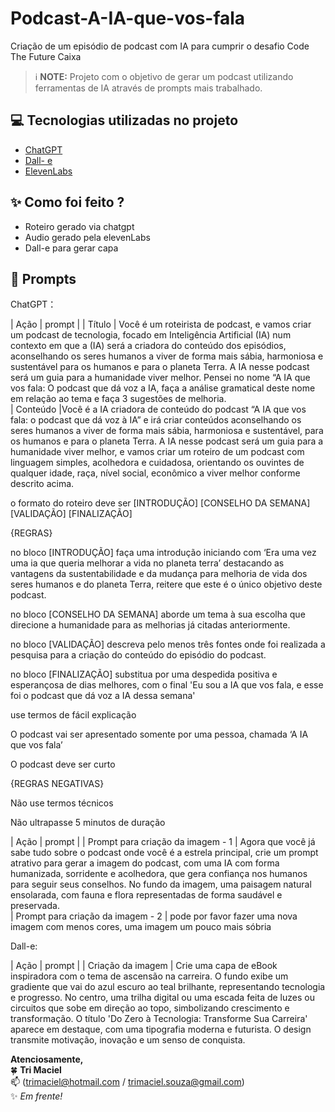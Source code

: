 # Podcast-A-IA-que-vos-fala
Criação de um episódio de podcast com IA para cumprir o desafio Code The Future Caixa

 > ℹ️ **NOTE:** Projeto com o objetivo de gerar um podcast utilizando ferramentas de IA através de prompts mais trabalhado.

## 💻 Tecnologias utilizadas no projeto

- [ChatGPT](https://chat.openai.com/) 
- [Dall- e](https://openai.com/index/dall-e-3/)
- [ElevenLabs](https://beta.elevenlabs.io/)


## ✨ Como foi feito ?

- Roteiro gerado via chatgpt
- Audio gerado pela elevenLabs
- Dall-e para gerar capa

## 🧠 Prompts

ChatGPT：

|   Ação   | prompt |
| Título | Você é um roteirista de podcast, e vamos criar um podcast de tecnologia, focado em Inteligência Artificial (IA) num contexto em que a (IA) será a criadora do conteúdo dos episódios, aconselhando os seres humanos a viver de forma mais sábia, harmoniosa e sustentável para os humanos e para o planeta Terra. A IA nesse podcast será um guia para a humanidade viver melhor. Pensei no nome “A IA que vos fala: O podcast que dá voz a IA, faça a análise gramatical deste nome em relação ao tema e faça 3 sugestões de melhoria.  
| Conteúdo |Você é a IA criadora de conteúdo do podcast “A IA que vos fala: o podcast que dá voz à IA” e irá criar conteúdos aconselhando os seres humanos a viver de forma mais sábia, harmoniosa e sustentável, para os humanos e para o planeta Terra. A IA nesse podcast será um guia para a humanidade viver melhor, e vamos criar um roteiro de um podcast com linguagem simples, acolhedora e cuidadosa, orientando os ouvintes de qualquer idade, raça, nível social, econômico a viver melhor conforme descrito acima.  

o formato do roteiro deve ser [INTRODUÇÃO] [CONSELHO DA SEMANA]  [VALIDAÇÃO] [FINALIZAÇÃO] 

{REGRAS} 

no bloco [INTRODUÇÃO] faça uma introdução iniciando com ‘Era uma vez uma ia que queria melhorar a vida no planeta terra’ destacando as vantagens da sustentabilidade e da mudança para melhoria de vida dos seres humanos e do planeta Terra, reitere que este é o único objetivo deste podcast.  

no bloco [CONSELHO DA SEMANA] aborde um tema à sua escolha que direcione a humanidade para as melhorias já citadas anteriormente.  

no bloco [VALIDAÇÃO] descreva pelo menos três fontes onde foi realizada a pesquisa para a criação do conteúdo do episódio do podcast.  

no bloco [FINALIZAÇÃO] substitua por uma despedida positiva e esperançosa de dias melhores, com o final 'Eu sou a IA que vos fala, e esse foi o podcast que dá voz a IA dessa semana' 

use termos de fácil explicação 

O podcast vai ser apresentado somente por uma pessoa, chamada ‘A IA que vos fala’ 

O podcast deve ser curto  

{REGRAS NEGATIVAS} 

Não use termos técnicos 

Não ultrapasse 5 minutos de duração 

|   Ação   | prompt  |
| Prompt para criação da imagem - 1 | Agora que você já sabe tudo sobre o podcast onde você é a estrela principal, crie um prompt atrativo para gerar a imagem do podcast, com uma IA com forma humanizada, sorridente e acolhedora, que gera confiança nos humanos para seguir seus conselhos. No fundo da imagem, uma paisagem natural ensolarada, com fauna e flora representadas de forma saudável e preservada.   
| Prompt para criação da imagem - 2 | pode por favor fazer uma nova imagem com menos cores, uma imagem um pouco mais sóbria

Dall-e:

|   Ação   | prompt |
| Criação da imagem | Crie uma capa de eBook inspiradora com o tema de ascensão na carreira. O fundo exibe um gradiente que vai do azul escuro ao teal brilhante, representando tecnologia e progresso. No centro, uma trilha digital ou uma escada feita de luzes ou circuitos que sobe em direção ao topo, simbolizando crescimento e transformação. O título 'Do Zero à Tecnologia: Transforme Sua Carreira' aparece em destaque, com uma tipografia moderna e futurista. O design transmite motivação, inovação e um senso de conquista.

**Atenciosamente,**  
🍀 **Tri Maciel**  
📫 (trimaciel@hotmail.com / trimaciel.souza@gmail.com)  
✨ *Em frente!*  
